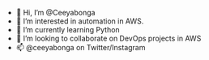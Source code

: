- 👋 Hi, I’m @Ceeyabonga
- 👀 I’m interested in automation in AWS.
- 🌱 I’m currently learning Python
- 💞️ I’m looking to collaborate on DevOps projects in AWS
- 📫 @ceeyabonga on Twitter/Instagram

<!---
Ceeyabonga/Ceeyabonga is a ✨ special ✨ repository because its `README.md` (this file) appears on your GitHub profile.
You can click the Preview link to take a look at your changes.
--->
